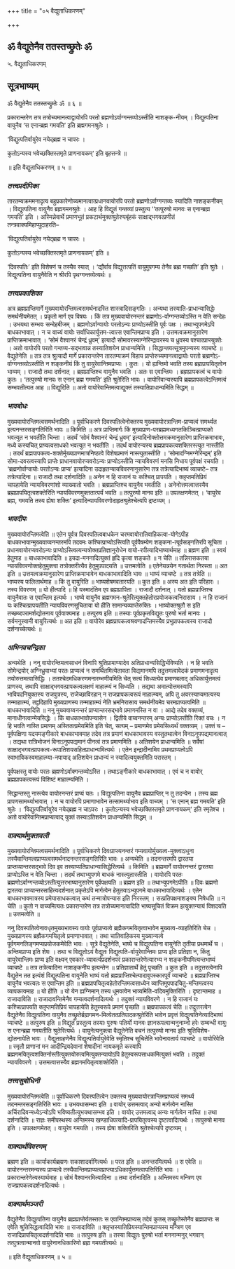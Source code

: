 +++
title = "०५ वैद्युताधिकरणम्"

+++


## ॐ वैद्युतेनैव ततस्तच्छ्रुतेः ॐ

५. वैद्युताधिकरणम्

## **सूत्रभाष्यम्**

ॐ वैद्युतेनैव ततस्तच्छ्रुतेः ॐ ॥ ६ ॥

प्रकारान्तरेण तत्र तत्रोच्यमानत्वाद्वायोरपि परतो ब्रह्मणोऽर्वाग्गन्तव्योऽस्तीति नाशङ्क-नीयम् । विद्युत्पतिना वायुनैव ‘स एनान्ब्रह्म गमयति’ इति ब्रह्मगमनश्रुतेः ।

‘विद्युत्पतिर्वायुरेव नयेद्ब्रह्म न चापरः ।

कुतोऽन्यस्य भवेच्छक्तिस्तमृते प्राणनायकम्’ इति बृहत्तन्त्रे ॥

॥ इति वैद्युताधिकरणम् ॥ ५ ॥

### ***तत्त्वप्रदीपिका***

तारतम्यक्रममनादृत्य बहुप्रकारेणोच्यमानत्वात्प्रधानवायोरपि परतो ब्रह्मणोऽर्वाग्गन्तव्यः स्यादिति नाशङ्कनीयम् । विद्युत्पतिना वायुनैव ब्रह्मगमनश्रुतेः । आह हि विद्युतं गन्तव्यां प्रस्तुत्य ‘‘तत्पुरुषो मानवः स एनान्ब्रह्म गमयति’ इति । अस्मिन्नेवार्थे प्रमाणभूतं प्रकटार्थमुक्तश्रुतेरुपबृंहकं साक्षाद्भगवत्प्रणीतं तन्त्रवाक्यमिहाप्युदाहरति–

‘विद्युत्पतिर्वायुरेव नयेद्ब्रह्म न चापरः ।

कुतोऽन्यस्य भवेच्छक्तिस्तमृते प्राणनायकम्’ इति ॥

‘दिवस्पतिः’ इति विशेषणं च तस्यैव स्यात् । ‘द्यौर्वाव विद्युत्तत्पतिं वायुमुपगम्य तेनैव ब्रह्म गच्छति’ इति श्रुतेः । विद्युत्पतिना वायुनैवेति न श्रीरपि पृथग्गन्तव्येत्यर्थः ॥

### ***तत्त्वप्रकाशिका***

अत्र ब्रह्मप्राप्तिमार्गे मुख्यवायोरन्तिमत्वसमर्थनादस्ति शास्त्रादिसङ्गतिः । अन्यथा तस्याति-प्राधान्यासिद्धेः समर्थनीयमेतत् । प्रकृतो मार्ग एव विषयः । किं तत्र मुख्यवायोरनन्तरं ब्रह्मणोऽ-र्वाग्गन्तव्योऽस्ति न वेति सन्देहः । उभयथा सम्भवः सन्देहबीजम् । ब्रह्मणोऽर्वाग्वायोः परतोऽन्यः प्राप्योऽस्तीति पूर्वः पक्षः । तथाभ्युपगमेऽपि बाधकाभावात् । न च वाच्यं वायोः सर्वाधिकार्युत्तम-त्वात्स एवान्तिमप्राप्य इति । उत्तमत्वक्रमानुसारेण प्राप्तिक्रमाभावात् । ‘सोमं वैश्वानरं चेन्द्रं ध्रुवम्’ इत्यादौ सोमावरस्याग्नेरिन्द्रावरस्य च ध्रुवस्य पश्चात्प्राप्त्युक्तेः । अतो वायोरपि परतो गन्तव्य-सद्भावान्न तस्यातिशयेन प्राधान्यमिति । सिद्धान्तयत्सूत्रमुपन्यस्य व्याचष्टे ॥ वैद्युतेनेति ॥ तत्र तत्र श्रुत्यादौ मार्गे प्रकारान्तरेण तारतम्यक्रमं विहाय प्राप्तेरुच्यमानत्वाद्वायोः परतो ब्रह्मणोऽ-र्वाग्गन्तव्योऽस्तीति न शङ्कनीयं किं तु वायुरेवान्तिमप्राप्यः । कुतः । यो ह्यन्तिमो भवति तस्य ब्रह्मप्रापयितृत्वेन भाव्यम् । राजादौ तथा दर्शनात् । ब्रह्मप्राप्तिश्च वायुनैव भवति । अतः स एवान्तिमः । ब्रह्मप्रापकत्वं च वायोः कुतः । ‘तत्पुरुषो मानवः स एनान् ब्रह्म गमयति’ इति श्रुतेरिति भावः । वायोरिवान्यस्यापि ब्रह्मप्रापकत्वेऽन्तिमत्वं सम्भवतीत्यत आह ॥ विद्युदिति ॥ अतो वायोरेवान्तिमत्वाद्युक्तं तस्यातिप्राधान्यमिति सिद्धम् ॥

### ***भावबोधः***

मुख्यवायोरन्तिमत्वसमर्थनादिति ॥ पूर्वाधिकरणे दिवस्पतित्वेनोक्तस्य मुख्यवायोरत्रान्तिम-प्राप्यत्वं समर्थ्यत इत्यनन्तरसङ्गतिरिति भावः ॥ किमिति ॥ अत्र प्राप्तिमार्गः किं मुख्यप्राण-परब्रह्ममध्यगतकिञ्चित्प्राप्यको भवत्युत न भवतीति चिन्ता । तदर्थं ‘सोमं वैश्वानरं चेन्द्रं ध्रुवम्’ इत्यादिनोक्तोत्तमक्रमानुसारेण प्राप्तिक्रमाभावः, मध्ये कस्यचित् प्राप्यत्वसाधको भवत्युत न भवतीति । तदर्थं वायोरन्यस्य ब्रह्मप्रापकत्वशक्तिरस्त्युत नास्तीति । तदर्थं ब्रह्मपापकत्व-शक्तेर्मुख्यप्राणमात्रनिष्ठत्वे विशेषप्रमाणं नास्त्युतास्तीति । ‘सोमादग्निमग्नेरिन्द्रम्’ इति सोमा-दवरत्वस्यापि प्राप्तेः प्राधानवायोरप्यवरोऽन्यः प्राप्योऽस्तीति न्यायविवरणं मनसि निधाय पूर्वपक्षं रचयति । ‘ब्रह्मणोर्वाग्वायोः परतोऽन्यः प्राप्य’ इत्यादिना उदाहृतन्यायविवरणानुसारेण तत्र तत्रेत्यादिभाष्यं व्याचष्टे– तत्र तत्रेत्यादिना ॥ राजादौ तथा दर्शनादिति ॥ अनेन न हि राजानं यः कश्चित् प्रापयति । क्लृप्तमतिप्रियं चापहायेति न्यायविवरणांशो व्याख्यातो भवति । ब्रह्मप्राप्तिश्च वायुनैव भवतीति । अनेनोत्तमत्वात्तस्यैव ब्रह्मप्रापयितृत्वशक्तेरिति न्यायविवरणमुक्ततात्पर्यं भवति ॥ तत्पुरुषो मानव इति ॥ उपलक्षणमेतत् । ‘वायुरेव ब्रह्म, गमयति तस्य ह्येषा शक्तिः’ इत्यादिन्यायविवरणोदाहृतश्रुतेश्चेत्यपि द्रष्टव्यम् ।

### ***भावदीपः***

मुख्यवायोरन्तिमत्वेति ॥ एतेन पूर्वत्र दिवस्पतित्वबाधकेन चरमवायोरातिवाहिकत्वा-योगेऽपीह बाधकाभावान्मुख्यवाय्वनन्तरमपि तदवमः कश्चित्प्राप्योऽस्त्विति पूर्ववैषम्येण शङ्कना-त्पूर्वसङ्गतिरपि सूचिता । प्रधानवायोरप्यवरोऽन्यः प्राप्योऽस्त्वित्यन्यत्रोक्तप्रतिज्ञानुरोधेन वायो-रपीत्यादिभाष्यार्थमाह ॥ ब्रह्मण इति ॥ स्वयं हेतुमाह ॥ बाधकाभावादिति ॥ इयदा-मननादित्युक्तं हृदि कृत्वा शङ्कते ॥ न चेति ॥ तन्निरासकतया न्यायविवरणोक्तहेतुमुक्त्वा तत्रोक्तरीत्यैव हेतुमुपपादयति ॥ उत्तमत्वेति ॥ एतेनेयन्नयेन गतार्थता निरस्ता ॥ अत इति ॥ उत्तमत्वक्रमानुसारेण प्राप्तिक्रमाभावेन बाधकाभावादिति भावः ॥ भाष्यं व्याचष्टे ॥ तत्र तत्रेति ॥ भाष्यस्य फलितार्थमाह ॥ किं तु वायुरिति ॥ भाष्यशेषमवतारयति ॥ कुत इति ॥ अस्य अत इति परिहारः । तस्य विवरणम् ॥ यो हीत्यादि ॥ हि यस्मादंतिम एव ब्रह्मप्रापिता । राजादौ दर्शनात् । यतो ब्रह्मप्राप्तिश्च वायुनैवातः स एवान्तिम इत्यर्थः । भाष्ये वायुनैव ब्रह्मगमन-श्रुतेरित्युक्तहेतोरप्रयोजकत्वनिरासाय । न हि राजानं यः कश्चित्प्रापयतीति न्यायविवरणसूचिताया यो हीति सामान्यव्याप्तेरुक्तिः । भाष्योक्तश्रुतौ स इति तच्छब्दपरामर्शद्योतनाय पूर्ववाक्यमाह ॥ तत्पुरुष इति ॥ तस्याः पूर्वप्रकृतविद्युतः पुरुषो भर्ता मानवः । सर्वमनुस्वामी वायुरित्यर्थः ॥ अत इति ॥ वायोरेव ब्रह्मप्रापकत्वश्रवणादन्तिमस्यैव प्रभुप्रापकत्वस्य राजादौ दर्शनाच्चेत्यर्थः ॥

### ***अभिनवचन्द्रिका***

अन्यथेति । ननु वायोरन्तिमत्वसाधनं विनापि श्रुतिप्रामाण्यादेव अतिप्राधान्यसिद्धिर्भविष्यति । न हि भवति सोमेन्द्रयोर् अग्निध्रुवाभ्यां परतः प्राप्यत्वं न समर्थितमित्येतावता विद्यमानमपि तदुत्तमत्वावेदकं प्रमाणमनादृत्य तयोरुत्तमत्वासिद्धिः । ततश्चेदमधिकरणमनारम्भणीयमिति चेत् सत्यं सिध्यत्येव प्रमाणबलाद् अधिकार्युत्तमत्वं प्राणस्य, तथापि साक्षाद्भगवत्प्रापकत्वलक्षणं माहात्म्यं न सिध्यति । तद्यथा अमात्योत्तमस्यापि भाविपदनियुक्तस्य राजपुत्रस्य, राजेच्छाविरहान् न राजप्रापकत्वरूपं माहात्म्यम्, अपि तु अवरस्याप्यमात्यस्य तन्माहात्म्यं, तद्वदिहापि मुख्यप्राणस्य तन्माहात्म्यं नेति भ्रमनिरासाय समर्थनीयमेव चरमप्राप्यत्वमिति ॥ बाधकाभावादिति ॥ ननु मुख्यवाय्वनन्तरं प्राप्यान्तरसद्भावे प्रमाणमस्ति न वा । आद्ये तदेव वक्तव्यं, मानाधीनत्वान्मेयसिद्धेः । किं बाधकाभावोपन्यासेन । द्वितीये वाय्वनन्तरम् अन्यः प्राप्योऽस्तीति रिक्तं वचः । न हि भवति नास्ति प्रमाणम् अस्तितत्प्रमेयमिति इति चेत्, सत्यम् – प्रमाणमेव प्रमेयसिध्यर्थं वक्तव्यम् । उक्तं च – पूर्वपक्षिणा यदयमङ्गीकारे बाधकाभावमाह तदेव तत्र प्रमाणं बाधकाभावस्य वस्तुतथात्वेन विनाऽनुपपद्यमानत्वात् । तद्यथा रात्रिभोजनं विनाऽनुपपद्यमानं पीनत्वं तत्र प्रमाणमिति ॥ अतिशयेन प्राधान्यमिति ॥ सर्वेषां साक्षाद्भगवत्प्रापकत्व-रूपातिशयसहितप्राधान्यमित्यर्थः । एतेन इन्द्रादीनामिव प्रथमप्राप्यत्वेऽपि स्वाभाविकस्वमाहात्म्या-नपायाद् अतिशयेन प्राधान्यं न स्यादित्ययुक्तमिति परास्तम् ।

पूर्वपक्षस्तु वायोः परतः ब्रह्मणोऽर्वाक्गन्तव्योऽस्ति । तथाऽङ्गीकारे बाधकाभावात् । एवं च न वायोर् ब्रह्मप्रापकत्वरूपं विशिष्टं माहात्म्यमिति ।

सिद्धान्तस्तु नास्त्येव वायोरनन्तरं प्राप्यं यतः । विद्युत्पतिना वायुनैव ब्रह्मप्राप्तिर् न तु तदन्येन । तस्य ब्रह्म प्रापणसामर्थ्याभावात् । न च वायोरपि प्रमाणाभावेन तत्सामर्थ्याभाव इति वाच्यम् । ‘स एनान् ब्रह्म गमयति’ इति श्रुतेः । ‘विद्युत्पतिर्वायुरेव नयेद्ब्रह्म न चाऽपरः । कुतोऽन्यस्य भवेच्छक्तिस्तमृते प्राणनायकम्’ इति स्मृतेश्च । अतो वायोरेवान्तिमप्राप्यत्वाद् युक्तं तस्याऽतिशयेन प्राधान्यमिति सिद्धम् ॥

### ***वाक्यार्थमुक्तावली***

मुख्यवायोरन्तिमत्वसमर्थनादिति ॥ पूर्वाधिकरणे दिवःप्राप्त्यनन्तरं गम्यवायोर्मुख्यत्व-मुक्त्वाऽधुना तस्यैवान्तिमत्वप्राप्यत्वसमर्थनादनन्तरसङ्गतिरिति भावः ॥ अन्यथेति ॥ तदनन्तरमपि द्वारतया प्राप्तव्यान्तरसद्भावे दिव इव तस्याप्यतिप्राधान्यासिद्धेरित्यर्थः ॥ किमिति ॥ ब्रह्ममार्गे वायोरनन्तरं द्वारतया प्राप्योऽस्ति न वेति चिन्ता । तदर्थं तथाभ्युपगमे बाधकं नास्त्युतास्तीति । वायोरपि परतः ब्रह्मणोऽर्वाग्गन्तव्योऽस्तीत्युत्तरभाष्यानुसारेण पूर्वपक्षयति ॥ ब्रह्मण इति ॥ तथाभ्युपगमेऽपीति ॥ दिवः ब्रह्मणो द्वारतया प्राप्यान्तरसाहित्यदर्शनात् प्रकृतेऽपि मार्गत्वेन हेतुतयाऽभ्युपगमे बाधकाभावादित्यर्थः । एतेन बाधकाभावमात्रस्य प्रमेयासाधकत्वात् कथं तन्मात्रोपन्यास इति निरस्तम् । सत्प्रतिपक्षमाशङ्क्य निषेधति ॥ न चेति ॥ कुतो न वाच्यमित्यतः प्रकारान्तरेण तत्र तत्रोच्यमानत्वादिति भाष्यसूचितं विक्रम इत्युक्तन्यायं विशदयति ॥ उत्तमत्वेति ॥

ननु दिवस्पतित्वेनावधृतमुख्यभावस्य वायोः पूर्वप्राप्यत्वे ब्रह्मैकगमयितृत्वाभावेन मुख्यत्व-व्याहतिरिति चेन्न । मुख्यप्राणस्य ब्रह्मैकगमयितृत्वे प्रमाणाभावात् । तथा चातिवाहिकस्य मुख्यान्यत्वे पूर्वगमनलिङ्गमप्यप्रयोजकमेवेति भावः । सूत्रे वैद्युतेनेति, भाष्ये च विद्युत्पतिना वायुनेति तृतीया प्रथमार्थे च । अन्तिमप्राप्य इति शेषः । तथा च विद्युतोऽयं वैद्युतः विद्युत्पति-र्वायुरेवान्तिमः प्राप्य इति प्रतिज्ञा न, किंतु वायुरेवान्तिमः प्राप्य इति वक्ष्यन् एवकार-व्यावर्त्यप्रदर्शनपरं प्रकारान्तरेणेत्यारभ्य न शङ्कनीयमित्यन्तभाष्यं व्याचष्टे ॥ तत्र तत्रेत्यादिना नाशङ्कनीय इत्यन्तेन ॥ प्रतिज्ञातार्थे हेतुं पृच्छति ॥ कुत इति ॥ तदुत्तरत्वेनापि वैद्युतेन तत इत्यंशं विद्युत्पतिना वायुनेति भाष्यं यतो ब्रह्मप्राप्तिश्चेत्यादावुपस्कारपूर्वं व्याचष्टे ॥ ब्रह्मप्राप्तिश्च वायुनैव भवत्यतः स एवान्तिम इति ॥ ब्रह्मप्रापयितृत्वहेतोरन्तिमत्वसाध्येन व्याप्तिमुपपादयितु-मन्तिमत्वस्य व्यापकत्वमाह ॥ यो हीति ॥ यो येन ह्यग्निमान् तस्य धूमवत्वेन भाव्यमिति-वदियमुक्तिरिति । दृष्टान्तमाह ॥ राजादाविति ॥ राजादावन्तिमेनैव गम्यत्वदर्शनादित्यर्थः । तदुक्तं न्यायविवरणे । न हि राजानं यः कश्चित्प्रापयति क्लृप्तमतिप्रियं चापहायेति हेतुस्वरूपे प्रमाणं पृच्छति ॥ ब्रह्मपापकत्वं चेति ॥ तदुत्तरत्वेन वैद्युतेनैव विद्युत्पतिना वायुनैव तच्छ्रुतेर्ब्रह्मगमन-मित्येतत्प्रतिपादकश्रुतेरिति भावेन प्रवृत्तं विद्युत्पतिनेत्यादिभाष्यं व्याचष्टे ॥ तत्पुरुष इति ॥ विद्युतं प्रस्तुत्य तस्याः पुरुषः पतिर्यो मानवः ज्ञानरूपत्वान्मनुनाम्नो हरेः सम्बन्धी वायुः स एनान्ब्रह्म गमयतीति श्रुतेरित्यर्थः । वायुनेत्यनुक्त्वा वैद्युतेनेति वचनं तत्पुरुषो मानव इति श्रुतिविशेष-द्योतनायेति भावः । वैद्युतग्रहणेनैव विद्युत्पतिर्वायुरेवेति स्मृतिश्च सूचितेति भावेनावतार्य व्याचष्टे ॥ वायोरिवेति ॥ स्मृतौ प्राणानां मन आदीन्द्रियदेवानां शेषादीनां नायकमृते कस्यापि ब्रह्मगमयितृत्वशक्तिर्नास्तीत्युक्तयोरुत्वमित्युक्तन्यायोऽपि हेतुस्वरूपसाधकमित्युक्तं भवति । तदुक्तं न्यायविवरणे । उत्तमत्वात्तस्यैव ब्रह्मगमयितृत्वशक्तेरिति ।

### ***तत्त्वसुबोधिनी***

मुख्यवायोरन्तिमत्वेति ॥ पूर्वाधिकरणे दिवस्पतित्वेन उक्तस्य मुख्यवायोरत्रान्तिमप्राप्यत्वं समर्थ्य तदनन्तरसङ्गतिरिति भावः ॥ उभयथासम्भव इति ॥ वायोर् उत्तमत्वाद् अन्यो मार्गत्वेन नास्ति अर्चिरादिवन्मध्येऽन्योऽपि भविष्यतीत्युभयथासम्भव इति । वायोर् उत्तमत्वाद् अन्यः मार्गत्वेन नास्ति ॥ तथा दर्शनादिति ॥ राज्ञः समीपस्थस्य अन्तिमस्य खण्डाधिपत्यादि-प्रापयितृत्वस्य दृष्टत्वादित्यर्थः । तत्पुरुषो मानव इति । उपलक्षणमेतत् । वायुरेव गमयति । तस्य ह्येषा शक्तिरिति श्रुतेश्चेत्यपि दृष्टव्यम् ।

### ***वाक्यार्थविवरणम्***

ब्रह्मण इति ॥ कार्याकार्यब्रह्मणः सकाशादर्वागित्यर्थः ॥ परत इति ॥ अनन्तरमित्यर्थः ॥ स एवेति ॥ वायोरनन्तरमन्यस्य प्राप्यत्वे तस्यैवान्तिमप्राप्यत्वप्राप्त्याऽधिकार्युत्तमत्वापत्तिरिति भावः । प्रकारान्तरेणेत्यस्यार्थमाह ॥ सोमं वैश्वानरमित्यादिना ॥ तथा दर्शनादिति ॥ अन्तिमस्य मन्त्रिण एव राजप्रापकत्वदर्शनादित्यर्थः ।

### ***वाक्यार्थमञ्जरी***

वैद्युतेनैव विद्युत्पतिना वायुनैव ब्रह्मप्राप्तेर्यतस्ततः स एवान्तिमप्राप्यस् तदेवं कुतस् तच्छ्रुतेस्तेनैव ब्रह्मप्राप्तः स एवेति श्रुतिसिद्धत्वादिति भावः ॥ राजादाविति ॥ क्लृप्तस्यातिप्रियस्यान्तिमप्राप्यस्य मन्त्रिण एव राजादिप्रापयितृत्वदर्शनादिति भावः ॥ तत्पुरुष इति ॥ तस्या विद्युतः पुरुषो भर्ता मननान्मनुर् भगवान् तत्पुत्रत्वान्मानवो वायुरेनानधिकारिणो ब्रह्म गमयतीत्यर्थः ॥

॥ इति वैद्युताधिकरणम् ॥ ५ ॥



